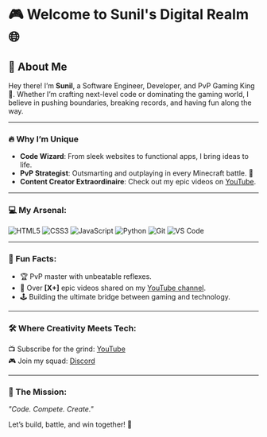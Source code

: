 # 🎮 Welcome to **Sunil's Digital Realm** 🌐

## 👑 About Me  
Hey there! I’m **Sunil**, a Software Engineer, Developer, and PvP Gaming King 👾. Whether I’m crafting next-level code or dominating the gaming world, I believe in pushing boundaries, breaking records, and having fun along the way.  

---

### 🔥 Why I’m Unique
- **Code Wizard**: From sleek websites to functional apps, I bring ideas to life.  
- **PvP Strategist**: Outsmarting and outplaying in every Minecraft battle. 💪  
- **Content Creator Extraordinaire**: Check out my epic videos on [YouTube](https://www.youtube.com/@Sunilgaming_op).  

---

### 💻 My Arsenal:
![HTML5](https://img.shields.io/badge/-HTML5-E34F26?logo=html5&logoColor=white&style=for-the-badge)
![CSS3](https://img.shields.io/badge/-CSS3-1572B6?logo=css3&logoColor=white&style=for-the-badge)
![JavaScript](https://img.shields.io/badge/-JavaScript-F7DF1E?logo=javascript&logoColor=black&style=for-the-badge)
![Python](https://img.shields.io/badge/-Python-3776AB?logo=python&logoColor=white&style=for-the-badge)
![Git](https://img.shields.io/badge/-Git-F05032?logo=git&logoColor=white&style=for-the-badge)
![VS Code](https://img.shields.io/badge/-VS_Code-007ACC?logo=visual-studio-code&logoColor=white&style=for-the-badge)

---

### 🌟 Fun Facts:
- 🏆 PvP master with unbeatable reflexes.  
- 🎥 Over **[X+]** epic videos shared on my [YouTube channel](https://www.youtube.com/@Sunilgaming_op).  
- 🕹️ Building the ultimate bridge between gaming and technology.  

---

### 🛠️ Where Creativity Meets Tech:
📺 Subscribe for the grind: [YouTube](https://www.youtube.com/@Sunilgaming_op)  
🎮 Join my squad: [Discord](https://dsc.gg/sunilgaming)  

---

### 🚀 The Mission:
_"Code. Compete. Create."_  

Let’s build, battle, and win together! 🌟
